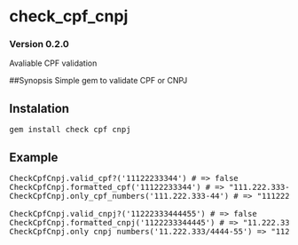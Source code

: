 # check_cpf_cnpj
### Version 0.2.0
Avaliable CPF validation

##Synopsis
Simple gem to validate CPF or CNPJ

## Instalation
<pre>
gem install check_cpf_cnpj
</pre>

## Example
<pre>
CheckCpfCnpj.valid_cpf?('11122233344') # => false
CheckCpfCnpj.formatted_cpf('11122233344') # => "111.222.333-44"
CheckCpfCnpj.only_cpf_numbers('111.222.333-44') # => "11122233344"

CheckCpfCnpj.valid_cnpj?('11222333444455') # => false
CheckCpfCnpj.formatted_cnpj('1122233344445') # => "11.222.333/4444-55"
CheckCpfCnpj.only_cnpj_numbers('11.222.333/4444-55') => "11222333444455"
</pre>


